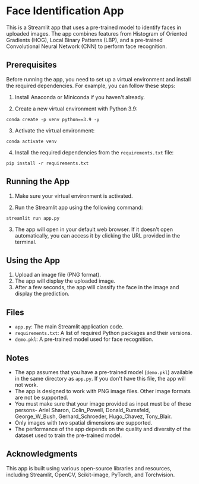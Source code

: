 # Face Identification App

This is a Streamlit app that uses a pre-trained model to identify faces in uploaded images. The app combines features from Histogram of Oriented Gradients (HOG), Local Binary Patterns (LBP), and a pre-trained Convolutional Neural Network (CNN) to perform face recognition.

## Prerequisites

Before running the app, you need to set up a virtual environment and install the required dependencies. For example, you can follow these steps:

1. Install Anaconda or Miniconda if you haven't already.

2. Create a new virtual environment with Python 3.9:

```
conda create -p venv python==3.9 -y
```

3. Activate the virtual environment:

```
conda activate venv
```

4. Install the required dependencies from the `requirements.txt` file:

```
pip install -r requirements.txt
```

## Running the App

1. Make sure your virtual environment is activated.

2. Run the Streamlit app using the following command:

```
streamlit run app.py
```

3. The app will open in your default web browser. If it doesn't open automatically, you can access it by clicking the URL provided in the terminal.

## Using the App

1. Upload an image file (PNG format).
2. The app will display the uploaded image.
3. After a few seconds, the app will classify the face in the image and display the prediction.

## Files

- `app.py`: The main Streamlit application code.
- `requirements.txt`: A list of required Python packages and their versions.
- `demo.pkl`: A pre-trained model used for face recognition.

## Notes

- The app assumes that you have a pre-trained model (`demo.pkl`) available in the same directory as `app.py`. If you don't have this file, the app will not work.
- The app is designed to work with PNG image files. Other image formats are not be supported.
- You must make sure that your image provided as input must be of these persons- Ariel Sharon, Colin_Powell, Donald_Rumsfeld, George_W_Bush, Gerhard_Schroeder, Hugo_Chavez, Tony_Blair.
- Only images with two spatial dimensions are supported.
- The performance of the app depends on the quality and diversity of the dataset used to train the pre-trained model.

## Acknowledgments

This app is built using various open-source libraries and resources, including Streamlit, OpenCV, Scikit-image, PyTorch, and Torchvision.
